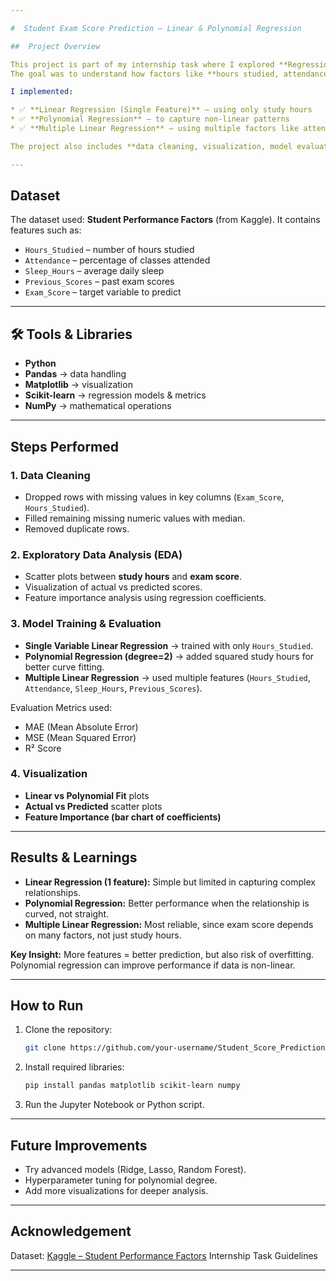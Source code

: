 ```yaml
---

#  Student Exam Score Prediction – Linear & Polynomial Regression

##  Project Overview

This project is part of my internship task where I explored **Regression Models** to predict students' exam scores.
The goal was to understand how factors like **hours studied, attendance, sleep, and previous scores** affect exam performance, and to build models that can make predictions.

I implemented:

* ✅ **Linear Regression (Single Feature)** – using only study hours
* ✅ **Polynomial Regression** – to capture non-linear patterns
* ✅ **Multiple Linear Regression** – using multiple factors like attendance, sleep, etc.

The project also includes **data cleaning, visualization, model evaluation, and performance comparison**.

---
```


##  Dataset

The dataset used: **Student Performance Factors** (from Kaggle).
It contains features such as:

* `Hours_Studied` – number of hours studied
* `Attendance` – percentage of classes attended
* `Sleep_Hours` – average daily sleep
* `Previous_Scores` – past exam scores
* `Exam_Score` – target variable to predict

---

## 🛠️ Tools & Libraries

* **Python**
* **Pandas** → data handling
* **Matplotlib** → visualization
* **Scikit-learn** → regression models & metrics
* **NumPy** → mathematical operations

---

##  Steps Performed

### 1. **Data Cleaning**

* Dropped rows with missing values in key columns (`Exam_Score`, `Hours_Studied`).
* Filled remaining missing numeric values with median.
* Removed duplicate rows.

### 2. **Exploratory Data Analysis (EDA)**

* Scatter plots between **study hours** and **exam score**.
* Visualization of actual vs predicted scores.
* Feature importance analysis using regression coefficients.

### 3. **Model Training & Evaluation**

* **Single Variable Linear Regression** → trained with only `Hours_Studied`.
* **Polynomial Regression (degree=2)** → added squared study hours for better curve fitting.
* **Multiple Linear Regression** → used multiple features (`Hours_Studied`, `Attendance`, `Sleep_Hours`, `Previous_Scores`).

Evaluation Metrics used:

* MAE (Mean Absolute Error)
* MSE (Mean Squared Error)
* R² Score

### 4. **Visualization**

* **Linear vs Polynomial Fit** plots
* **Actual vs Predicted** scatter plots
* **Feature Importance (bar chart of coefficients)**

---

##  Results & Learnings

* **Linear Regression (1 feature):** Simple but limited in capturing complex relationships.
* **Polynomial Regression:** Better performance when the relationship is curved, not straight.
* **Multiple Linear Regression:** Most reliable, since exam score depends on many factors, not just study hours.

 **Key Insight:** More features = better prediction, but also risk of overfitting. Polynomial regression can improve performance if data is non-linear.

---

##  How to Run

1. Clone the repository:

   ```bash
   git clone https://github.com/your-username/Student_Score_Prediction.git
   ```
2. Install required libraries:

   ```bash
   pip install pandas matplotlib scikit-learn numpy
   ```
3. Run the Jupyter Notebook or Python script.

---

##  Future Improvements

* Try advanced models (Ridge, Lasso, Random Forest).
* Hyperparameter tuning for polynomial degree.
* Add more visualizations for deeper analysis.

---

## Acknowledgement

Dataset: [Kaggle – Student Performance Factors](https://www.kaggle.com/)
Internship Task Guidelines

---

